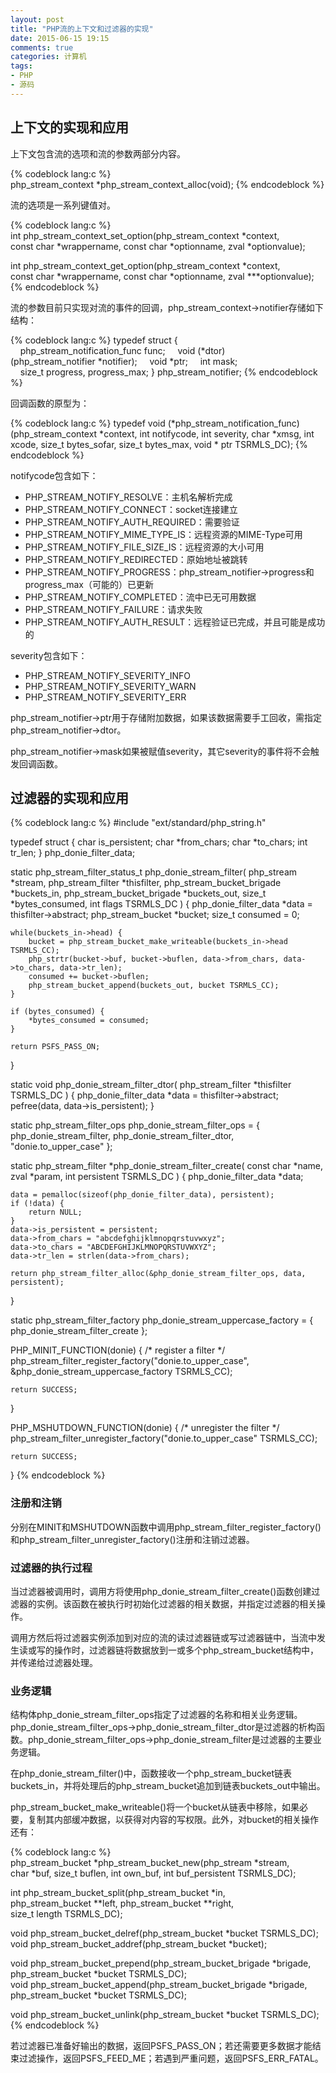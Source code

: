 ```yaml
---
layout: post
title: "PHP流的上下文和过滤器的实现"
date: 2015-06-15 19:15
comments: true
categories: 计算机
tags:
- PHP
- 源码
---
```


## 上下文的实现和应用

上下文包含流的选项和流的参数两部分内容。

{% codeblock lang:c %}
php_stream_context *php_stream_context_alloc(void);
{% endcodeblock %}

流的选项是一系列键值对。

{% codeblock lang:c %}
int php_stream_context_set_option(php_stream_context *context, const char *wrappername, const char *optionname, zval *optionvalue);

int php_stream_context_get_option(php_stream_context *context, const char *wrappername, const char *optionname, zval ***optionvalue);
{% endcodeblock %}

流的参数目前只实现对流的事件的回调，php_stream_context->notifier存储如下结构：

{% codeblock lang:c %}
typedef struct {
    php_stream_notification_func func;
    void (*dtor)(php_stream_notifier *notifier);
    void *ptr;
    int mask;
    size_t progress, progress_max;
} php_stream_notifier;
{% endcodeblock %}

回调函数的原型为：

{% codeblock lang:c %}
typedef void (*php_stream_notification_func)(php_stream_context *context,
		int notifycode, int severity,
		char *xmsg, int xcode,
		size_t bytes_sofar, size_t bytes_max,
		void * ptr TSRMLS_DC);
{% endcodeblock %}

notifycode包含如下：

  - PHP_STREAM_NOTIFY_RESOLVE：主机名解析完成
  - PHP_STREAM_NOTIFY_CONNECT：socket连接建立
  - PHP_STREAM_NOTIFY_AUTH_REQUIRED：需要验证
  - PHP_STREAM_NOTIFY_MIME_TYPE_IS：远程资源的MIME-Type可用
  - PHP_STREAM_NOTIFY_FILE_SIZE_IS：远程资源的大小可用
  - PHP_STREAM_NOTIFY_REDIRECTED：原始地址被跳转
  - PHP_STREAM_NOTIFY_PROGRESS：php_stream_notifier->progress和progress_max（可能的）已更新
  - PHP_STREAM_NOTIFY_COMPLETED：流中已无可用数据
  - PHP_STREAM_NOTIFY_FAILURE：请求失败
  - PHP_STREAM_NOTIFY_AUTH_RESULT：远程验证已完成，并且可能是成功的

severity包含如下：

  - PHP_STREAM_NOTIFY_SEVERITY_INFO
  - PHP_STREAM_NOTIFY_SEVERITY_WARN
  - PHP_STREAM_NOTIFY_SEVERITY_ERR

php_stream_notifier->ptr用于存储附加数据，如果该数据需要手工回收，需指定php_stream_notifier->dtor。

php_stream_notifier->mask如果被赋值severity，其它severity的事件将不会触发回调函数。


## 过滤器的实现和应用

{% codeblock lang:c %}
#include "ext/standard/php_string.h"

typedef struct {
	char is_persistent;
	char *from_chars;
	char *to_chars;
	int tr_len;
} php_donie_filter_data;

static php_stream_filter_status_t php_donie_stream_filter(
	php_stream *stream, php_stream_filter *thisfilter,
	php_stream_bucket_brigade *buckets_in,
	php_stream_bucket_brigade *buckets_out,
	size_t *bytes_consumed, int flags TSRMLS_DC
) {
	php_donie_filter_data *data = thisfilter->abstract;
	php_stream_bucket *bucket;
	size_t consumed = 0;

	while(buckets_in->head) {
		bucket = php_stream_bucket_make_writeable(buckets_in->head TSRMLS_CC);
		php_strtr(bucket->buf, bucket->buflen, data->from_chars, data->to_chars, data->tr_len);
		consumed += bucket->buflen;
		php_stream_bucket_append(buckets_out, bucket TSRMLS_CC);
	}

	if (bytes_consumed) {
		*bytes_consumed = consumed;
	}

	return PSFS_PASS_ON;
}

static void php_donie_stream_filter_dtor(
	php_stream_filter *thisfilter TSRMLS_DC
) {
	php_donie_filter_data *data = thisfilter->abstract;
	pefree(data, data->is_persistent);
}

static php_stream_filter_ops php_donie_stream_filter_ops = {
	php_donie_stream_filter,
	php_donie_stream_filter_dtor,
	"donie.to_upper_case"
};

static php_stream_filter *php_donie_stream_filter_create(
	const char *name, zval *param, int persistent TSRMLS_DC
) {
	php_donie_filter_data *data;

	data = pemalloc(sizeof(php_donie_filter_data), persistent);
	if (!data) {
		return NULL;
	}
	data->is_persistent = persistent;
	data->from_chars = "abcdefghijklmnopqrstuvwxyz";
	data->to_chars = "ABCDEFGHIJKLMNOPQRSTUVWXYZ";
	data->tr_len = strlen(data->from_chars);

	return php_stream_filter_alloc(&php_donie_stream_filter_ops, data, persistent);
}

static php_stream_filter_factory php_donie_stream_uppercase_factory = {
	php_donie_stream_filter_create
};

PHP_MINIT_FUNCTION(donie)
{
	/* register a filter */
	php_stream_filter_register_factory("donie.to_upper_case", &php_donie_stream_uppercase_factory TSRMLS_CC);

	return SUCCESS;
}

PHP_MSHUTDOWN_FUNCTION(donie)
{
	/* unregister the filter */
	php_stream_filter_unregister_factory("donie.to_upper_case" TSRMLS_CC);

	return SUCCESS;
}
{% endcodeblock %}

### 注册和注销

分别在MINIT和MSHUTDOWN函数中调用php_stream_filter_register_factory()和php_stream_filter_unregister_factory()注册和注销过滤器。

### 过滤器的执行过程

当过滤器被调用时，调用方将使用php_donie_stream_filter_create()函数创建过滤器的实例。该函数在被执行时初始化过滤器的相关数据，并指定过滤器的相关操作。

调用方然后将过滤器实例添加到对应的流的读过滤器链或写过滤器链中，当流中发生读或写的操作时，过滤器链将数据放到一或多个php_stream_bucket结构中，并传递给过滤器处理。

### 业务逻辑

结构体php_donie_stream_filter_ops指定了过滤器的名称和相关业务逻辑。php_donie_stream_filter_ops->php_donie_stream_filter_dtor是过滤器的析构函数。php_donie_stream_filter_ops->php_donie_stream_filter是过滤器的主要业务逻辑。

在php_donie_stream_filter()中，函数接收一个php_stream_bucket链表buckets_in，并将处理后的php_stream_bucket追加到链表buckets_out中输出。

php_stream_bucket_make_writeable()将一个bucket从链表中移除，如果必要，复制其内部缓冲数据，以获得对内容的写权限。此外，对bucket的相关操作还有：

{% codeblock lang:c %}
php_stream_bucket *php_stream_bucket_new(php_stream *stream, char *buf, size_t buflen, int own_buf, int buf_persistent TSRMLS_DC);

int php_stream_bucket_split(php_stream_bucket *in, php_stream_bucket **left, php_stream_bucket **right, size_t length TSRMLS_DC);

void php_stream_bucket_delref(php_stream_bucket *bucket TSRMLS_DC);
void php_stream_bucket_addref(php_stream_bucket *bucket);

void php_stream_bucket_prepend(php_stream_bucket_brigade *brigade, php_stream_bucket *bucket TSRMLS_DC);
void php_stream_bucket_append(php_stream_bucket_brigade *brigade, php_stream_bucket *bucket TSRMLS_DC);

void php_stream_bucket_unlink(php_stream_bucket *bucket TSRMLS_DC);
{% endcodeblock %}

若过滤器已准备好输出的数据，返回PSFS_PASS_ON；若还需要更多数据才能结束过滤操作，返回PSFS_FEED_ME；若遇到严重问题，返回PSFS_ERR_FATAL。
